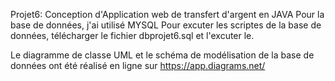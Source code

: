 Projet6: Conception d'Application web de transfert d'argent en JAVA
Pour la base de données, j'ai utilisé MYSQL
Pour excuter les scriptes de la base de données, télécharger le fichier dbprojet6.sql et l'excuter le.

Le diagramme de classe UML et le schéma de modélisation de la base de données ont été réalisé en ligne sur https://app.diagrams.net/

